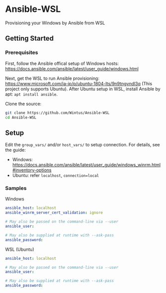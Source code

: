 # Ansible-WSL
Provisioning your Windows by Ansible from WSL

## Getting Started

### Prerequisites
First, follow the Ansible offical setup of Windows hosts:
https://docs.ansible.com/ansible/latest/user_guide/windows.html

Next, get the WSL to run Ansible provisioning:
https://www.microsoft.com/ja-jp/p/ubuntu-1804-lts/9n9tngvndl3q
(This project only supports Ubuntu).
After Ubuntu setup in WSL, install Ansible by apt: `apt install ansible`.

Clone the source:

```bash
git clone https://github.com/Wintus/Ansible-WSL
cd Ansible-WSL
```

## Setup

Edit the `group_vars/` and/or `host_vars/` to setup connection.
For details, see the guide:
- Windows: https://docs.ansible.com/ansible/latest/user_guide/windows_winrm.html#inventory-options
- Ubuntu: refer `localhost`, `connection=local`

### Samples

Windows

```yaml
ansible_host: localhost
ansible_winrm_server_cert_validation: ignore

# May also be passed on the command-line via --user
ansible_user:

# May also be supplied at runtime with --ask-pass
ansible_password:
```

WSL (Ubuntu)

```yaml
ansible_host: localhost

# May also be passed on the command-line via --user
ansible_user:

# May also be supplied at runtime with --ask-pass
ansible_password:
```